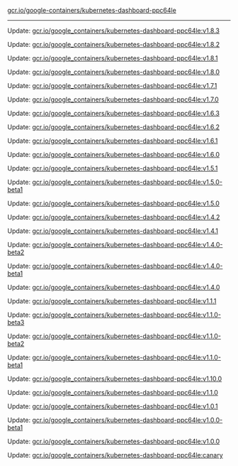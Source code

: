 [gcr.io/google-containers/kubernetes-dashboard-ppc64le](https://hub.docker.com/r/cruse/kubernetes-dashboard-ppc64le/tags/) 

----
Update: [gcr.io/google_containers/kubernetes-dashboard-ppc64le:v1.8.3](https://hub.docker.com/r/cruse/kubernetes-dashboard-ppc64le/tags/)

Update: [gcr.io/google_containers/kubernetes-dashboard-ppc64le:v1.8.2](https://hub.docker.com/r/cruse/kubernetes-dashboard-ppc64le/tags/)

Update: [gcr.io/google_containers/kubernetes-dashboard-ppc64le:v1.8.1](https://hub.docker.com/r/cruse/kubernetes-dashboard-ppc64le/tags/)

Update: [gcr.io/google_containers/kubernetes-dashboard-ppc64le:v1.8.0](https://hub.docker.com/r/cruse/kubernetes-dashboard-ppc64le/tags/)

Update: [gcr.io/google_containers/kubernetes-dashboard-ppc64le:v1.7.1](https://hub.docker.com/r/cruse/kubernetes-dashboard-ppc64le/tags/)

Update: [gcr.io/google_containers/kubernetes-dashboard-ppc64le:v1.7.0](https://hub.docker.com/r/cruse/kubernetes-dashboard-ppc64le/tags/)

Update: [gcr.io/google_containers/kubernetes-dashboard-ppc64le:v1.6.3](https://hub.docker.com/r/cruse/kubernetes-dashboard-ppc64le/tags/)

Update: [gcr.io/google_containers/kubernetes-dashboard-ppc64le:v1.6.2](https://hub.docker.com/r/cruse/kubernetes-dashboard-ppc64le/tags/)

Update: [gcr.io/google_containers/kubernetes-dashboard-ppc64le:v1.6.1](https://hub.docker.com/r/cruse/kubernetes-dashboard-ppc64le/tags/)

Update: [gcr.io/google_containers/kubernetes-dashboard-ppc64le:v1.6.0](https://hub.docker.com/r/cruse/kubernetes-dashboard-ppc64le/tags/)

Update: [gcr.io/google_containers/kubernetes-dashboard-ppc64le:v1.5.1](https://hub.docker.com/r/cruse/kubernetes-dashboard-ppc64le/tags/)

Update: [gcr.io/google_containers/kubernetes-dashboard-ppc64le:v1.5.0-beta1](https://hub.docker.com/r/cruse/kubernetes-dashboard-ppc64le/tags/)

Update: [gcr.io/google_containers/kubernetes-dashboard-ppc64le:v1.5.0](https://hub.docker.com/r/cruse/kubernetes-dashboard-ppc64le/tags/)

Update: [gcr.io/google_containers/kubernetes-dashboard-ppc64le:v1.4.2](https://hub.docker.com/r/cruse/kubernetes-dashboard-ppc64le/tags/)

Update: [gcr.io/google_containers/kubernetes-dashboard-ppc64le:v1.4.1](https://hub.docker.com/r/cruse/kubernetes-dashboard-ppc64le/tags/)

Update: [gcr.io/google_containers/kubernetes-dashboard-ppc64le:v1.4.0-beta2](https://hub.docker.com/r/cruse/kubernetes-dashboard-ppc64le/tags/)

Update: [gcr.io/google_containers/kubernetes-dashboard-ppc64le:v1.4.0-beta1](https://hub.docker.com/r/cruse/kubernetes-dashboard-ppc64le/tags/)

Update: [gcr.io/google_containers/kubernetes-dashboard-ppc64le:v1.4.0](https://hub.docker.com/r/cruse/kubernetes-dashboard-ppc64le/tags/)

Update: [gcr.io/google_containers/kubernetes-dashboard-ppc64le:v1.1.1](https://hub.docker.com/r/cruse/kubernetes-dashboard-ppc64le/tags/)

Update: [gcr.io/google_containers/kubernetes-dashboard-ppc64le:v1.1.0-beta3](https://hub.docker.com/r/cruse/kubernetes-dashboard-ppc64le/tags/)

Update: [gcr.io/google_containers/kubernetes-dashboard-ppc64le:v1.1.0-beta2](https://hub.docker.com/r/cruse/kubernetes-dashboard-ppc64le/tags/)

Update: [gcr.io/google_containers/kubernetes-dashboard-ppc64le:v1.1.0-beta1](https://hub.docker.com/r/cruse/kubernetes-dashboard-ppc64le/tags/)

Update: [gcr.io/google_containers/kubernetes-dashboard-ppc64le:v1.10.0](https://hub.docker.com/r/cruse/kubernetes-dashboard-ppc64le/tags/)

Update: [gcr.io/google_containers/kubernetes-dashboard-ppc64le:v1.1.0](https://hub.docker.com/r/cruse/kubernetes-dashboard-ppc64le/tags/)

Update: [gcr.io/google_containers/kubernetes-dashboard-ppc64le:v1.0.1](https://hub.docker.com/r/cruse/kubernetes-dashboard-ppc64le/tags/)

Update: [gcr.io/google_containers/kubernetes-dashboard-ppc64le:v1.0.0-beta1](https://hub.docker.com/r/cruse/kubernetes-dashboard-ppc64le/tags/)

Update: [gcr.io/google_containers/kubernetes-dashboard-ppc64le:v1.0.0](https://hub.docker.com/r/cruse/kubernetes-dashboard-ppc64le/tags/)

Update: [gcr.io/google_containers/kubernetes-dashboard-ppc64le:canary](https://hub.docker.com/r/cruse/kubernetes-dashboard-ppc64le/tags/)

